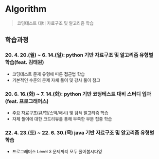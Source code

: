 
# Algorithm
> 코딩테스트 대비 자료구조 및 알고리즘 학습

## 학습과정

### 20. 4. 20.(월) ~ 6. 14.(일): python 기반 자료구조 및 알고리즘 유형별 학습(feat. 김태원)
* 코딩테스트 문제 유형에 따른 접근법 학습
* 기본적인 수준의 문제 자체 풀이 및 강사 풀이 참고 
### 20. 6. 16.(화) ~ 7. 14.(화): python 기반 코딩테스트 대비 스터디 입과(feat. 프로그래머스)
* 주요 자료구조(큐/힙/스택/해시) 및 탐색 알고리즘 학습
* 자체 풀이에 대한 코드리뷰를 통해 부족한 부분 집중 학습
### 22. 4. 23.(토) ~ 22. 6. 30.(목) java 기반 자료구조 및 알고리즘 유형별 학습
* 프로그래머스 Level 3 문제까지 모두 풀어봅시다잉
